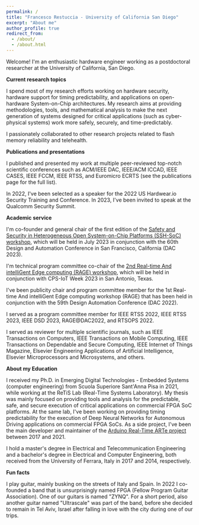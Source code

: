 ```yaml
---
permalink: /
title: "Francesco Restuccia - University of California San Diego"
excerpt: "About me"
author_profile: true
redirect_from:
  - /about/
  - /about.html
---
```


Welcome! I'm an enthusiastic hardware engineer working as a postdoctoral researcher at the University of California, San Diego.

**Current research topics**

I spend most of my research efforts working on hardware security, hardware support for timing predictability, and applications on open-hardware System-on-Chip architectures. My research aims at providing methodologies, tools, and mathematical analysis to make the next generation of systems designed for critical applications (such as cyber-physical systems) work more safely, securely, and time-predictably.

I passionately collaborated to other research projects related to flash memory reliability and telehealth.

**Publications and presentations**

I published and presented my work at multiple peer-reviewed top-notch scientific conferences such as ACM/IEEE DAC, IEEE/ACM ICCAD, IEEE CASES, IEEE FCCM, IEEE RTSS, and Euromicro ECRTS (see the publications page for the full list).

In 2022, I've been selected as a speaker for the 2022 US Hardwear.io Security Training and Conference. In 2023, I've been invited to speak at the Qualcomm Security Summit.

**Academic service**

I'm co-founder and general chair of the first edition of the <a href="https://ssh-soc-workshop.github.io/2023/">Safety and Security in Heterogeneous Open System-on-Chip Platforms (SSH-SoC) workshop</a>, which will be held in July 2023 in conjunction with the 60th Design and Automation Conference in San Francisco, California (DAC 2023).

I'm technical program committee co-chair of the <a href="https://rage-workshop.github.io/2023/">2nd Real-time And intelliGent Edge computing (RAGE) workshop</a>, which will be held in conjunction with CPS-IoT Week 2023 in San Antonio, Texas.

I've been publicity chair and program committee member for the 1st Real-time And intelliGent Edge computing workshop (RAGE) that has been held in conjunction with the 59th Design Automation Conference (DAC 2022).

I served as a program committee member for IEEE RTSS 2022, IEEE RTSS 2023, IEEE DSD 2023, RAGE@DAC2022, and RTSOPS 2022.

I served as reviewer for multiple scientific journals, such as IEEE Transactions on Computers, IEEE Transactions on Mobile Computing, IEEE Transactions on Dependable and Secure Computing, IEEE Internet of Things Magazine, Elsevier Engineering Applications of Artificial Intelligence, Elsevier Microprocessors and Microsystems, and others.

**About my Education**

I received my Ph.D. in Emerging Digital Technologies - Embedded Systems (computer engineering) from Scuola Superiore Sant'Anna Pisa in 2021, while working at the ReTiS Lab (Real-Time Systems Laboratory). My thesis was mainly focused on providing tools and analysis for the predictable, safe, and secure execution of critical applications on commercial FPGA SoC platforms. At the same lab, I've been working on providing timing predictability for the execution of Deep Neural Networks for Autonomous Driving applications on commercial FPGA SoCs. As a side project, I've been the main developer and maintainer of the <a href="http://arte.retis.santannapisa.it">Arduino Real-Time ARTe project</a> between 2017 and 2021.

I hold a master's degree in Electrical and Telecommunication Engineering and a bachelor's degree in Electrical and Computer Engineering, both received from the University of Ferrara, Italy in 2017 and 2014, respectively.

**Fun facts**

I play guitar, mainly busking on the streets of Italy and Spain. In 2022 I co-founded a band that is unsurprisingly named FPGA (Fellow Program Guitar Association). One of our guitars is named "ZYNQ". For a short period, also another guitar named "Ultrascale" was part of the band, before she decided to remain in Tel Aviv, Israel after falling in love with the city during one of our trips.


<!--
A data-driven personal website
======
Like many other Jekyll-based GitHub Pages templates, academicpages makes you separate the website's content from its form. The content & metadata of your website are in structured markdown files, while various other files constitute the theme, specifying how to transform that content & metadata into HTML pages. You keep these various markdown (.md), YAML (.yml), HTML, and CSS files in a public GitHub repository. Each time you commit and push an update to the repository, the [GitHub pages](https://pages.github.com/) service creates static HTML pages based on these files, which are hosted on GitHub's servers free of charge.

Many of the features of dynamic content management systems (like Wordpress) can be achieved in this fashion, using a fraction of the computational resources and with far less vulnerability to hacking and DDoSing. You can also modify the theme to your heart's content without touching the content of your site. If you get to a point where you've broken something in Jekyll/HTML/CSS beyond repair, your markdown files describing your talks, publications, etc. are safe. You can rollback the changes or even delete the repository and start over -- just be sure to save the markdown files! Finally, you can also write scripts that process the structured data on the site, such as [this one](https://github.com/academicpages/academicpages.github.io/blob/master/talkmap.ipynb) that analyzes metadata in pages about talks to display [a map of every location you've given a talk](https://academicpages.github.io/talkmap.html).

Getting started
======
1. Register a GitHub account if you don't have one and confirm your e-mail (required!)
1. Fork [this repository](https://github.com/academicpages/academicpages.github.io) by clicking the "fork" button in the top right.
1. Go to the repository's settings (rightmost item in the tabs that start with "Code", should be below "Unwatch"). Rename the repository "[your GitHub username].github.io", which will also be your website's URL.
1. Set site-wide configuration and create content & metadata (see below -- also see [this set of diffs](http://archive.is/3TPas) showing what files were changed to set up [an example site](https://getorg-testacct.github.io) for a user with the username "getorg-testacct")
1. Upload any files (like PDFs, .zip files, etc.) to the files/ directory. They will appear at https://[your GitHub username].github.io/files/example.pdf.  
1. Check status by going to the repository settings, in the "GitHub pages" section

Site-wide configuration
------
The main configuration file for the site is in the base directory in [_config.yml](https://github.com/academicpages/academicpages.github.io/blob/master/_config.yml), which defines the content in the sidebars and other site-wide features. You will need to replace the default variables with ones about yourself and your site's github repository. The configuration file for the top menu is in [_data/navigation.yml](https://github.com/academicpages/academicpages.github.io/blob/master/_data/navigation.yml). For example, if you don't have a portfolio or blog posts, you can remove those items from that navigation.yml file to remove them from the header.

Create content & metadata
------
For site content, there is one markdown file for each type of content, which are stored in directories like _publications, _talks, _posts, _teaching, or _pages. For example, each talk is a markdown file in the [_talks directory](https://github.com/academicpages/academicpages.github.io/tree/master/_talks). At the top of each markdown file is structured data in YAML about the talk, which the theme will parse to do lots of cool stuff. The same structured data about a talk is used to generate the list of talks on the [Talks page](https://academicpages.github.io/talks), each [individual page](https://academicpages.github.io/talks/2012-03-01-talk-1) for specific talks, the talks section for the [CV page](https://academicpages.github.io/cv), and the [map of places you've given a talk](https://academicpages.github.io/talkmap.html) (if you run this [python file](https://github.com/academicpages/academicpages.github.io/blob/master/talkmap.py) or [Jupyter notebook](https://github.com/academicpages/academicpages.github.io/blob/master/talkmap.ipynb), which creates the HTML for the map based on the contents of the _talks directory).

**Markdown generator**

I have also created [a set of Jupyter notebooks](https://github.com/academicpages/academicpages.github.io/tree/master/markdown_generator
) that converts a CSV containing structured data about talks or presentations into individual markdown files that will be properly formatted for the academicpages template. The sample CSVs in that directory are the ones I used to create my own personal website at stuartgeiger.com. My usual workflow is that I keep a spreadsheet of my publications and talks, then run the code in these notebooks to generate the markdown files, then commit and push them to the GitHub repository.

How to edit your site's GitHub repository
------
Many people use a git client to create files on their local computer and then push them to GitHub's servers. If you are not familiar with git, you can directly edit these configuration and markdown files directly in the github.com interface. Navigate to a file (like [this one](https://github.com/academicpages/academicpages.github.io/blob/master/_talks/2012-03-01-talk-1.md) and click the pencil icon in the top right of the content preview (to the right of the "Raw | Blame | History" buttons). You can delete a file by clicking the trashcan icon to the right of the pencil icon. You can also create new files or upload files by navigating to a directory and clicking the "Create new file" or "Upload files" buttons.

Example: editing a markdown file for a talk
![Editing a markdown file for a talk](/images/editing-talk.png)

For more info
------
More info about configuring academicpages can be found in [the guide](https://academicpages.github.io/markdown/). The [guides for the Minimal Mistakes theme](https://mmistakes.github.io/minimal-mistakes/docs/configuration/) (which this theme was forked from) might also be helpful. -->
